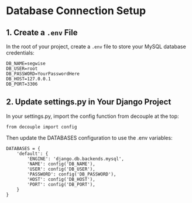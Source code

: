 # Database Connection Setup

## 1. Create a `.env` File
In the root of your project, create a `.env` file to store your MySQL database credentials:
```
DB_NAME=segwise
DB_USER=root
DB_PASSWORD=YourPasswordHere
DB_HOST=127.0.0.1
DB_PORT=3306
```
## 2. Update settings.py in Your Django Project
In your settings.py, import the config function from decouple at the top:
```
from decouple import config
```
Then update the DATABASES configuration to use the .env variables:
```
DATABASES = {
    'default': {
        'ENGINE': 'django.db.backends.mysql',
        'NAME': config('DB_NAME'),
        'USER': config('DB_USER'),
        'PASSWORD': config('DB_PASSWORD'),
        'HOST': config('DB_HOST'),
        'PORT': config('DB_PORT'),
    }
}
```

